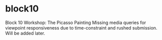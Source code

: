# block10
Block 10 Workshop: The Picasso Painting
Missing media queries for viewpoint responsiveness due to time-constraint and rushed submission. Will be added later.